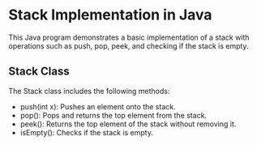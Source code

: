 
# Stack Implementation in Java
 This Java program demonstrates a basic implementation of a stack with operations such as push, pop, peek, and checking if the stack is empty.

## Stack Class
The Stack class includes the following methods:

- push(int x): Pushes an element onto the stack.
- pop(): Pops and returns the top element from the stack.
- peek(): Returns the top element of the stack without removing it.
- isEmpty(): Checks if the stack is empty.
